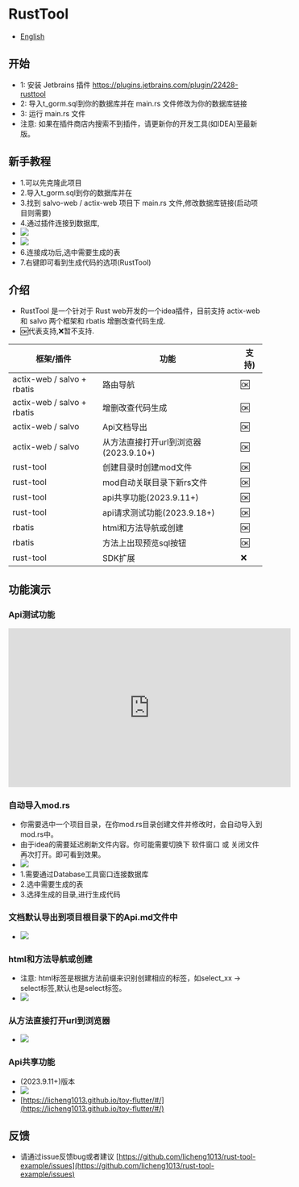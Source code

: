 # RustTool

- [English](README_en.md)

## 开始

- 1: 安装 Jetbrains 插件 https://plugins.jetbrains.com/plugin/22428-rusttool
- 2: 导入t_gorm.sql到你的数据库并在 main.rs 文件修改为你的数据库链接
- 3: 运行 main.rs 文件
- 注意: 如果在插件商店内搜索不到插件，请更新你的开发工具(如IDEA)至最新版。

## 新手教程
- 1.可以先克隆此项目
- 2.导入t_gorm.sql到你的数据库并在 
- 3.找到 salvo-web / actix-web 项目下 main.rs 文件,修改数据库链接(启动项目则需要)
- 4.通过插件连接到数据库,
- ![](images/db2.png)
- ![](images/db1.png)
- 6.连接成功后,选中需要生成的表
- 7.右键即可看到生成代码的选项(RustTool)



## 介绍

- RustTool 是一个针对于 Rust web开发的一个idea插件，目前支持 actix-web 和 salvo 两个框架和 rbatis 增删改查代码生成.
- 🆗代表支持,❌暂不支持.

| 框架/插件                       | 功能                         | 支持) |
|-----------------------------|----------------------------|-----|
| actix-web / salvo +  rbatis | 路由导航                       | 🆗  |
| actix-web / salvo +  rbatis | 增删改查代码生成                   | 🆗  |
| actix-web / salvo           | Api文档导出                    | 🆗  |
| actix-web / salvo           | 从方法直接打开url到浏览器(2023.9.10+) | 🆗  |
| rust-tool                   | 创建目录时创建mod文件               | 🆗  |
| rust-tool                   | mod自动关联目录下新rs文件            | 🆗  |
| rust-tool                   | api共享功能(2023.9.11+)        | 🆗  |
| rust-tool                   | api请求测试功能(2023.9.18+)      | 🆗  |
| rbatis                      | html和方法导航或创建               | 🆗  |
| rbatis                      | 方法上出现预览sql按钮               | 🆗  |
| rust-tool                   | SDK扩展                      | ❌   |

## 功能演示

### Api测试功能

<iframe width="560" height="315" src="https://www.youtube.com/embed/a8GGgqrZQJk?si=MRg9PM4gep_8AEFN" title="YouTube video player" frameborder="0" allow="accelerometer; autoplay; clipboard-write; encrypted-media; gyroscope; picture-in-picture; web-share" allowfullscreen></iframe>


### 自动导入mod.rs

- 你需要选中一个项目目录，在你mod.rs目录创建文件并修改时，会自动导入到mod.rs中。
- 由于idea的需要延迟刷新文件内容。你可能需要切换下 软件窗口 或 关闭文件再次打开。即可看到效果。
- ![](images/doc.png)
- 1.需要通过Database工具窗口连接数据库
- 2.选中需要生成的表
- 3.选择生成的目录,进行生成代码

### 文档默认导出到项目根目录下的Api.md文件中

- ![](images/doc1.png)

### html和方法导航或创建

- 注意: html标签是根据方法前缀来识别创建相应的标签，如select_xx -> select标签,默认也是select标签。
- ![](images/doc2.png)

### 从方法直接打开url到浏览器

- ![](images/doc3.png)


### Api共享功能
- (2023.9.11+)版本
- ![](images/doc4.png)
- [https://licheng1013.github.io/toy-flutter/#/](https://licheng1013.github.io/toy-flutter/#/)

## 反馈

- 请通过issue反馈bug或者建议 [https://github.com/licheng1013/rust-tool-example/issues](https://github.com/licheng1013/rust-tool-example/issues)
